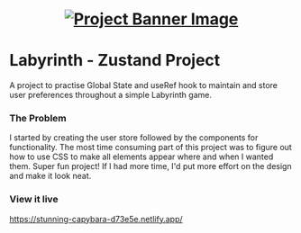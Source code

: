 <h1 align="center">
  <a href="">
    <img src="./src/assets/banner.svg" alt="Project Banner Image">
  </a>
</h1>

# Labyrinth - Zustand Project

A project to practise Global State and useRef hook to maintain and store user preferences throughout a simple Labyrinth game.

### The Problem

I started by creating the user store followed by the components for functionality. The most time consuming part of this project was to figure out how to use CSS to make all elements appear where and when I wanted them. Super fun project! If I had more time, I'd put more effort on the design and make it look neat.

### View it live

https://stunning-capybara-d73e5e.netlify.app/

